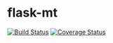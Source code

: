 # flask-mt

[![Build Status](https://travis-ci.org/mikhailsidorov/flask-mt.svg?branch=master)](https://travis-ci.org/mikhailsidorov/flask-mt)
[![Coverage Status](https://coveralls.io/repos/github/mikhailsidorov/flask-mt/badge.svg?branch=master&service=github)](https://coveralls.io/github/mikhailsidorov/flask-mt?branch=master)
